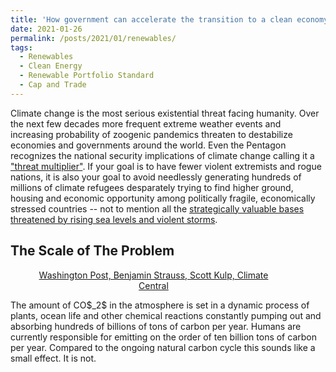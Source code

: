 ```yaml
---
title: 'How government can accelerate the transition to a clean economy'
date: 2021-01-26
permalink: /posts/2021/01/renewables/
tags:
  - Renewables
  - Clean Energy
  - Renewable Portfolio Standard
  - Cap and Trade
---
```


Climate change is the most serious existential threat facing humanity. Over the next few decades more frequent extreme weather events and
increasing probability of zoogenic pandemics threaten to destabilize economies and governments around the world.
Even the Pentagon recognizes the national security implications of climate change calling it a ["threat multiplier"](https://www.defense.gov/Explore/News/Article/Article/603440/hagel-to-address-threat-multiplier-of-climate-change/).
If your goal is to have fewer violent extremists and rogue nations,
it is also your goal to avoid needlessly generating hundreds of millions of climate refugees
desparately trying to find higher ground, housing and economic opportunity among politically fragile, economically stressed countries --
not to mention all the [strategically valuable bases threatened by rising sea levels and violent storms](https://assets.documentcloud.org/documents/5689153/DoD-Final-Climate-Report.pdf).

The Scale of The Problem
------
<figure class="align-right" style="width:75%">
  <img src="{{ site.url }}{{ site.baseurl }}/images/2021-01-26-renewables/carbonskyscraper.jpeg" alt="">
  <figcaption style="text-align:center"><a href="https://www.washingtonpost.com/weather/2021/01/12/carbon-skyscraper-rapid-climate-change/">Washington Post, Benjamin Strauss, Scott Kulp, Climate Central</a></figcaption>
</figure>
The amount of CO$_2$ in the atmosphere is set in a dynamic process of plants, ocean life and other chemical reactions constantly pumping out and absorbing hundreds of billions of tons of carbon per year.
Humans are currently responsible for emitting on the order of ten billion tons of carbon per year.
Compared to the ongoing natural carbon cycle this sounds like a small effect. It is not.

